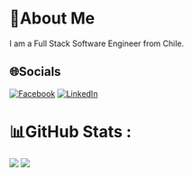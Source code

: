 # 💫About Me

I am a Full Stack Software Engineer from Chile. 

## 🌐Socials

[![Facebook](https://img.shields.io/badge/Facebook-%231877F2.svg?logo=Facebook&logoColor=white)](https://facebook.com/TitoSaavedraPasten) [![LinkedIn](https://img.shields.io/badge/LinkedIn-%230077B5.svg?logo=linkedin&logoColor=white)](https://linkedin.com/in/tito-saavedra-pastén-131904158)

# 📊GitHub Stats :
![](https://github-readme-stats.vercel.app/api/top-langs/?username=TitoSaavedra&theme=blueberry&hide_border=true&include_all_commits=true&count_private=true&layout=compact)
![](https://github-readme-stats.vercel.app/api?username=TitoSaavedra&theme=blueberry&hide_border=true&include_all_commits=true&count_private=true)

